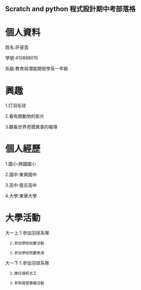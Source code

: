## Scratch and python 程式設計期中考部落格
# 個人資料
姓名:許睿芸

學號:410888015

系級:教育與潛能開發學系一年級

# 興趣
1.打羽毛球

2.看有關動物的影片

3.觀看世界奇聞異事的報導

# 個人經歷
1.國小:興國國小
  
2.國中:東興國中

3.高中:復旦高中

4.大學:東華大學
      
# 大學活動

大一上:1.參加羽球系隊
        
      2.參加學校校慶活動
        
      3.參加學校院慶表演
        
大一下:1.參加羽球系隊

      2.擔任揚帆志工

      3.參與宿營籌備活動

